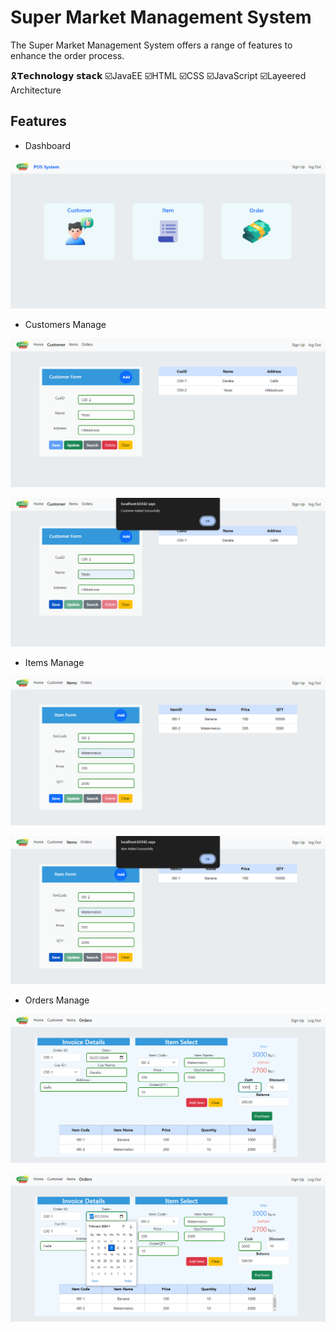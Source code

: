# Super Market Management System

The Super Market Management System offers a range of features to enhance the order process.

🎗️𝗧𝗲𝗰𝗵𝗻𝗼𝗹𝗼𝗴𝘆 𝘀𝘁𝗮𝗰𝗸
☑️JavaEE
☑️HTML
☑️CSS
☑️JavaScript 
☑️Layeered Architecture

## Features

- Dashboard

![image](assets/Dashboard.png)

- Customers Manage


![image](assets/Customer.png)


![image](assets/customer%20Save.png)

- Items Manage

![image](assets/Item.png)


![image](assets/Item%20save.png)

- Orders Manage 

![image](assets/Orders.png)


![image](assets/Order%20save.png)






